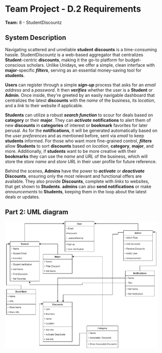 # Team Project - D.2 Requirements

**Team:** 8 - StudentDiscountz

## System Description

Navigating scattered and unreliable **student** **discounts** is a time-consuming hassle. StudentDiscountz is a web-based aggregator that centralizes **Student**-centric **discounts**, making it the go-to platform for budget-conscious scholars. Unlike Unidays, we offer a simple, clean interface with **major**-specific ***filters***, serving as an essential money-saving tool for **students**.

**Users** can register through a simple ***sign-up*** process that asks for an *email address* and a *password*. It then ***verifies*** whether the user is a **Student** or **Admin**. Once inside, they're greeted by an easily navigable dashboard that centralizes the latest **discounts** with the *name* of the business, its *location*, and a *link* to their website if applicable.

**Students** can utilize a robust ***search function*** to scour for deals based on **category** or their **major**. They can ***activate*** **notifications** to alert them of new **discounts** in **categories** of interest or **bookmark** favorites for later perusal. As for the **notifications**, it will be generated automatically based on the *user preferences* and as mentioned before, sent via *email* to keep **students** informed. For those who want more fine-grained control, ***filters*** allow **Students** to sort **discounts** based on *location*, **category**, **major**, and more. Additionally, if **students** want to be more creative with their **bookmarks** they can use the *name* and *URL* of the business, which will store the *store name* and *store URL* in their user profile for future reference. 

Behind the scenes, **Admins** have the power to ***activate*** or ***deactivate*** **Discounts**, ensuring only the most relevant and functional offers are available. They also provide **Discounts**, complete with *links* to websites, that get shown to **Students**. **admins** can also **send notifications** or make *announcements* to **Students**, keeping them in the loop about the latest deals or updates.


## Part 2: UML diagram
![Student Discountz UML](./assets/deliverable-03/studentUML.png)
